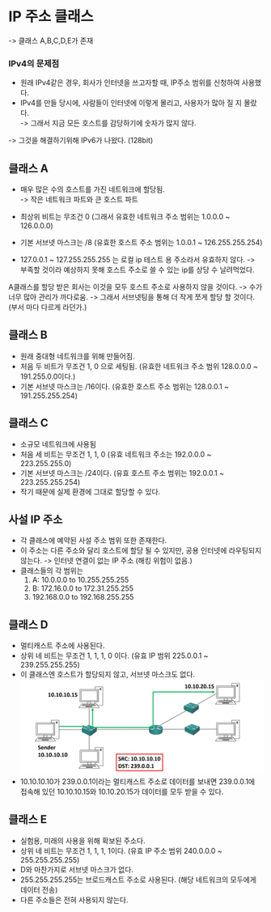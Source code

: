# IP 주소 클래스
-> 클래스 A,B,C,D,E가 존재


### IPv4의 문제점
- 원래 IPv4같은 경우, 회사가 인터넷을 쓰고자할 때, IP주소 범위를 신청하여 사용했다.
- IPv4를 만들 당시에, 사람들이 인터넷에 이렇게 몰리고, 사용자가 많아 질 지 몰랐다.  
-> 그래서 지금 모든 호스트를 감당하기에 숫자가 많지 않다.

-> 그것을 해결하기위해 IPv6가 나왔다. (128bit)


## 클래스 A
- 매우 많은 수의 호스트를 가진 네트워크에 할당됨.  
-> 작은 네트워크 파트와 큰 호스트 파트 
- 최상위 비트는 무조건 0 (그래서 유효한 네트워크 주소 범위는 1.0.0.0 ~ 126.0.0.0)
- 기본 서브넷 마스크는 /8 (유효한 호스트 주소 범위는 1.0.0.1 ~ 126.255.255.254)

- 127.0.0.1 ~ 127.255.255.255 는 로컬 ip 테스트 용 주소라서 유효하지 않다.
-> 부족할 것이라 예상하지 못해 호스트 주소로 쓸 수 있는 ip를 상당 수 날려먹었다.

A클래스를 할당 받은 회사는 이것을 모두 호스트 주소로 사용하지 않을 것이다. -> 수가 너무 많아 관리가 까다로움. -> 그래서 서브넷팅을 통해 더 작게 쪼게 할당 할 것이다. (부서 마다 다르게 라던가.)

## 클래스 B
- 원래 중대형 네트워크를 위해 만들어짐.
- 처음 두 비트가 무조건 1, 0 으로 세팅됨. (유효한 네트워크 주소 범위 128.0.0.0 ~ 191.255.0.0이다.)
- 기본 서브넷 마스크는 /16이다. (유효한 호스트 주소 범위는 128.0.0.1 ~ 191.255.255.254) 

## 클래스 C
- 소규모 네트워크에 사용됨
- 처음 세 비트는 무조건 1, 1, 0 (유효 네트워크 주소는 192.0.0.0 ~ 223.255.255.0)
- 기본 서브넷 마스크는 /24이다. (유효 호스트 주소 범위는 192.0.0.1 ~ 223.255.255.254)
- 작기 때문에 실제 환경에 그대로 할당할 수 있다.

## 사설 IP 주소
- 각 클래스에 예약된 사설 주소 범위 또한 존재한다.
- 이 주소는 다른 주소와 달리 호스트에 할당 될 수 있지만, 공용 인터넷에 라우팅되지 않는다. -> 인터넷 연결이 없는 IP 주소 (해킹 위험이 없음.)
- 클래스들의 각 범위는 
  1. A: 10.0.0.0 to 10.255.255.255
  2. B: 172.16.0.0 to 172.31.255.255
  3. 192.168.0.0 to 192.168.255.255



## 클래스 D
- 멀티캐스트 주소에 사용된다.
- 상위 네 비트는 무조건 1, 1, 1, 0 이다. (유효 IP 범위 225.0.0.1 ~ 239.255.255.255) 
- 이 클래스엔 호스트가 할당되지 않고, 서브넷 마스크도 없다.
![alt text](resource/multicasting.png)
- 10.10.10.10가 239.0.0.1이라는 멀티캐스트 주소로 데이터를 보내면 239.0.0.1에 접속해 있던 10.10.10.15와 10.10.20.15가 데이터를 모두 받을 수 있다.

## 클래스 E
- 실험용, 미래의 사용을 위해 확보된 주소다. 
- 상위 네 비트는 무조건 1, 1, 1, 1이다. (유효 IP 주소 범위 240.0.0.0 ~ 255.255.255.255)
- D와 마찬가지로 서브넷 마스크가 없다.
- 255.255.255.255는 브로드캐스트 주소로 사용된다. (해당 네트워크의 모두에게 데이터 전송)
- 다른 주소들은 전혀 사용되지 않는다.